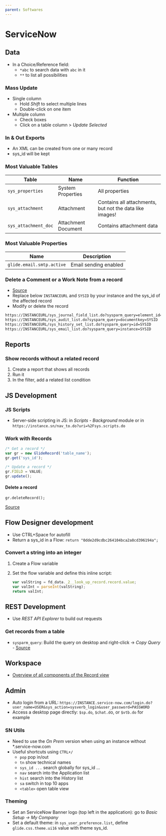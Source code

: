 ```yaml
---
parent: Softwares
---
```


# ServiceNow

## Data

* In a Choice/Reference field:
    * `*abc` to search data with `abc` in it
    * `**` to list all possibilities

### Mass Update

* Single column
    * Hold *Shift* to select multiple lines
    * Double-click on one item
* Multiple column
    * Check boxes
    * Click on a table column > *Update Selected*

### In & Out Exports

* An XML can be created from one or many record
* sys_id will be kept

### Most Valuable Tables

Table | Name | Function
-|-|-
`sys_properties` | System Properties | All properties
`sys_attachment` | Attachment | Contains all attachments, but not the data like images!
`sys_attachment_doc` | Attachment Document | Contains attachment data

### Most Valuable Properties

Name | Description
-|-
`glide.email.smtp.active` | Email sending enabled

### Delete a Comment or a Work Note from a record

* [Source](https://support.servicenow.com/kb?id=kb_article_view&sysparm_article=KB0520375)
* Replace below `INSTANCEURL` and `SYSID` by your instance and the sys_id of the affected record
* Modify or delete the record

```html
https://INSTANCEURL/sys_journal_field_list.do?sysparm_query=element_id=SYSID
https://INSTANCEURL/sys_audit_list.do?sysparm_query=documentkey=SYSID
https://INSTANCEURL/sys_history_set_list.do?sysparm_query=id=SYSID
https://INSTANCEURL/sys_email_list.do?sysparm_query=instance=SYSID
```

## Reports

### Show records without a related record

1. Create a report that shows all records
2. Run it
3. In the filter, add a related list condition

## JS Development

### JS Scripts

* Server-side scripting in JS: in _Scripts - Background_ module or in `https://instance.sn/nav_to.do?uri=%2Fsys.scripts.do`

### Work with Records

```js
/* Get a record */
var gr = new GlideRecord('table_name');     
gr.get('sys_id');

/* Update a record */
gr.FIELD = VALUE;
gr.update();
```

#### Delete a record

 `gr.deleteRecord();`

[Source](https://servicenowguru.com/scripting/gliderecord-query-cheat-sheet/)

## Flow Designer development

* Use CTRL+Space for autofill
* Return a sys_id in a Flow: `return "0dde2d9cdbc264104bca2a8cd396194a";`

### Convert a string into an integer

1. Create a Flow variable
1. Set the flow variable and define this inline script:

    ```js
    var valString = fd_data._2__look_up_record.record.value;
    var valInt = parseInt(valString);
    return valInt;
    ```

## REST Development

* Use *REST API Explorer* to build out requests

### Get records from a table

* `sysparm_query`: Build the query on desktop and right-click → *Copy Query* - [Source](https://developer.servicenow.com/dev.do#!/learn/learning-plans/quebec/servicenow_application_developer/app_store_learnv2_rest_quebec_more_about_query_parameters)

## Workspace

* [Overview of all components of the Record view](https://docs.servicenow.com/bundle/rome-servicenow-platform/page/administer/workspace/concept/record-view.html)

## Admin

* Auto login from a URL: `https://INSTANCE.service-now.com/login.do?user_name=USER&sys_action=sysverb_login&user_password=PASSWORD`
* Access a desktop page directly: `$sp.do`, `$chat.d`o, or `$vtb.do` for example 

### SN Utils

* Need to use the *On Prem* version when using an instance without *.service-now.com
* Useful shortcuts using `CTRL+/`
    * `pop` pop in/out
    * `tn` show technical names
    * `sys_id ...` search globally for sys_id ...
    * `nav` search into the Application list
    * `hist` search into the History list
    * `sa` switch in top 10 apps
    * `<table>` open table view

### Theming

* Set an ServiceNow Banner logo (top left in the application): go to *Basic Setup → My Company*
* Set a default theme: in `sys_user_preference.list`, define `glide.css.theme.ui16` value with theme sys_id.
